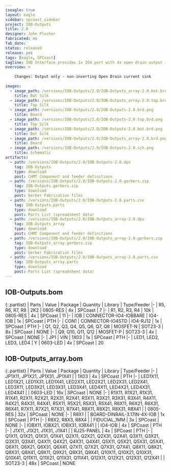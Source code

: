 ```yaml
---
iseagle: true
layout: eagle
sidebar: spcoast_sidebar
project: IOB-Outputs
title: 2.0
designer: John Plocher
fabricated: no
fab_date: 
status: released
release: yes
tags: [eagle, SPCoast]
tagline: IOB Interface provides 1x IO4 port with 4x open drain output i/o lines.
overview: >
    
    Changes: Output only - non-inverting Open Drain current sink
    
images:
  - image_path: /versions/IOB-Outputs/2.0/IOB-Outputs_array-2.0.bot.brd.png
    title: Bot Silk
  - image_path: /versions/IOB-Outputs/2.0/IOB-Outputs_array-2.0.top.brd.png
    title: Top Silk
  - image_path: /versions/IOB-Outputs/2.0/IOB-Outputs-2.0.brd.png
    title: Board
  - image_path: /versions/IOB-Outputs/2.0/IOB-Outputs-2.0.top.brd.png
    title: Top Silk
  - image_path: /versions/IOB-Outputs/2.0/IOB-Outputs-2.0.bot.brd.png
    title: Bot Silk
  - image_path: /versions/IOB-Outputs/2.0/IOB-Outputs_array-2.0.brd.png
    title: Board
  - image_path: /versions/IOB-Outputs/2.0/IOB-Outputs-2.0.sch.png
    title: Schematic
artifacts:
  - path: /versions/IOB-Outputs/2.0/IOB-Outputs-2.0.dpv
    tag: IOB-Outputs
    type: download
    post: CHMT Component and feeder definitions
  - path: /versions/IOB-Outputs/2.0/IOB-Outputs-2.0.gerbers.zip
    tag: IOB-Outputs.gerbers.zip
    type: download
    post: Gerber Fabrication files
  - path: /versions/IOB-Outputs/2.0/IOB-Outputs-2.0.parts.csv
    tag: IOB-Outputs.parts
    type: download
    post: Parts List (spreadsheet data)
  - path: /versions/IOB-Outputs/2.0/IOB-Outputs_array-2.0.dpv
    tag: IOB-Outputs_array
    type: download
    post: CHMT Component and feeder definitions
  - path: /versions/IOB-Outputs/2.0/IOB-Outputs_array-2.0.gerbers.zip
    tag: IOB-Outputs_array.gerbers.zip
    type: download
    post: Gerber Fabrication files
  - path: /versions/IOB-Outputs/2.0/IOB-Outputs_array-2.0.parts.csv
    tag: IOB-Outputs_array.parts
    type: download
    post: Parts List (spreadsheet data)
---
```


## IOB-Outputs.bom

{:.partlist}
| Parts | Value | Package | Quantity | Library | Type/Feeder
|-
| R5, R6, R7, R8 | 2K2 | 0805-RES | 4x | SPCoast | 7
|-
| R1, R2, R3, R4 | 10k | 0805-RES | 4x | SPCoast | 11
|-
| IOB | CONNECTOR-IO4-IOBBARE | IO4-IOB | 1x | SPCoast | PTH
|-
| CON1 | CONNECTOR-IO4STD | IO4-RJ12 | 1x | SPCoast | PTH
|-
| Q1, Q2, Q3, Q4, Q5, Q6, Q7, Q8 | MOSFET-N | SOT23-3 | 8x | SPCoast | NONE
|-
| Q9, Q10, Q11, Q12 | MOSFET-P | SOT23-3 | 4x | SPCoast | NONE
|-
| JP1 | VIN | 1X03 | 1x | SPCoast | PTH
|-
| LED1, LED2, LED3, LED4 | Y | 0603-LED | 4x | SPCoast | 20

## IOB-Outputs_array.bom

{:.partlist}
| Parts | Value | Package | Quantity | Library | Type/Feeder
|-
| JP1X11, JP1X21, JP1X31, JP1X41 |  | 1X03 | 4x | SPCoast | PTH
|-
| LED1X11, LED1X21, LED1X31, LED1X41, LED2X11, LED2X21, LED2X31, LED2X41, LED3X11, LED3X21, LED3X31, LED3X41, LED4X11, LED4X21, LED4X31, LED4X41 |  | 0603-LED | 16x | SPCoast | NONE
|-
| R1X11, R1X21, R1X31, R1X41, R2X11, R2X21, R2X31, R2X41, R3X11, R3X21, R3X31, R3X41, R4X11, R4X21, R4X31, R4X41, R5X11, R5X21, R5X31, R5X41, R6X11, R6X21, R6X31, R6X41, R7X11, R7X21, R7X31, R7X41, R8X11, R8X21, R8X31, R8X41 |  | 0805-RES | 32x | SPCoast | NONE
|-
| R8X1 |  | BOARD-DINRAIL-3.17IN-4X-IOB | 1x | SPCoast | PTH
|-
| R8X2, R8X3, R8X4 |  | FIDUCIAL_1MM | 3x | SPCoast | NONE
|-
| IOBX11, IOBX21, IOBX31, IOBX41 |  | IO4-IOB | 4x | SPCoast | PTH
|-
| J1X11, J1X21, J1X31, J1X41 |  | RJ25-PANEL | 4x | SPCoast | PTH
|-
| Q1X11, Q1X21, Q1X31, Q1X41, Q2X11, Q2X21, Q2X31, Q2X41, Q3X11, Q3X21, Q3X31, Q3X41, Q4X11, Q4X21, Q4X31, Q4X41, Q5X11, Q5X21, Q5X31, Q5X41, Q6X11, Q6X21, Q6X31, Q6X41, Q7X11, Q7X21, Q7X31, Q7X41, Q8X11, Q8X21, Q8X31, Q8X41, Q9X11, Q9X21, Q9X31, Q9X41, Q10X11, Q10X21, Q10X31, Q10X41, Q11X11, Q11X21, Q11X31, Q11X41, Q12X11, Q12X21, Q12X31, Q12X41 |  | SOT23-3 | 48x | SPCoast | NONE

